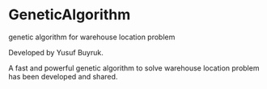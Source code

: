 # GeneticAlgorithm
genetic algorithm for warehouse location problem

Developed by Yusuf Buyruk.

A fast and powerful genetic algorithm to solve warehouse location problem has been developed and shared.
